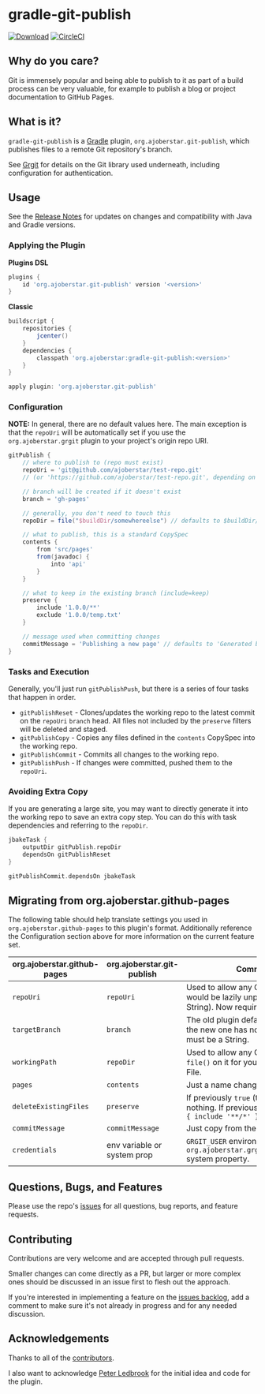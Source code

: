 # gradle-git-publish

[![Download](https://api.bintray.com/packages/ajoberstar/maven/gradle-git-publish/images/download.svg)](https://bintray.com/ajoberstar/maven/gradle-git-publish/_latestVersion)
[![CircleCI](https://circleci.com/gh/ajoberstar/gradle-git-publish.svg?style=svg)](https://circleci.com/gh/ajoberstar/gradle-git-publish)

## Why do you care?

Git is immensely popular and being able to publish to it as part of a build process can be very valuable, for example to publish a blog or project documentation to GitHub Pages.

## What is it?

`gradle-git-publish` is a [Gradle](http://gradle.org) plugin, `org.ajoberstar.git-publish`, which publishes files to a
remote Git repository's branch.

See [Grgit](https://github.com/ajoberstar/grgit) for details on the Git library used underneath, including
configuration for authentication.

## Usage

See the [Release Notes](https://github.com/ajoberstar/gradle-git-publish/releases) for updates on
changes and compatibility with Java and Gradle versions.

### Applying the Plugin

**Plugins DSL**

```groovy
plugins {
    id 'org.ajoberstar.git-publish' version '<version>'
}
```

**Classic**

```groovy
buildscript {
    repositories {
        jcenter()
    }
    dependencies {
        classpath 'org.ajoberstar:gradle-git-publish:<version>'
    }
}

apply plugin: 'org.ajoberstar.git-publish'
```

### Configuration

**NOTE:** In general, there are no default values here. The main exception is that the `repoUri` will be automatically set if you use the `org.ajoberstar.grgit` plugin to your project's origin repo URI.

```groovy
gitPublish {
    // where to publish to (repo must exist)
    repoUri = 'git@github.com/ajoberstar/test-repo.git'
    // (or 'https://github.com/ajoberstar/test-repo.git', depending on authentication)

    // branch will be created if it doesn't exist
    branch = 'gh-pages'

    // generally, you don't need to touch this
    repoDir = file("$buildDir/somewhereelse") // defaults to $buildDir/gitPublish

    // what to publish, this is a standard CopySpec
    contents {
        from 'src/pages'
        from(javadoc) {
            into 'api'
        }
    }

    // what to keep in the existing branch (include=keep)
    preserve {
        include '1.0.0/**'
        exclude '1.0.0/temp.txt'
    }

    // message used when committing changes
    commitMessage = 'Publishing a new page' // defaults to 'Generated by gradle-git-publish'
}
```

### Tasks and Execution

Generally, you'll just run `gitPublishPush`, but there is a series of four tasks that happen in order.

* `gitPublishReset` - Clones/updates the working repo to the latest commit on the `repoUri` `branch` head. All files not included by the `preserve` filters will be deleted and staged.
* `gitPublishCopy` - Copies any files defined in the `contents` CopySpec into the working repo.
* `gitPublishCommit` - Commits all changes to the working repo.
* `gitPublishPush` - If changes were committed, pushed them to the `repoUri`.

### Avoiding Extra Copy

If you are generating a large site, you may want to directly generate it into the working repo to save an extra copy step. You can do this with task dependencies and referring to the `repoDir`.

```groovy
jbakeTask {
    outputDir gitPublish.repoDir
    dependsOn gitPublishReset
}

gitPublishCommit.dependsOn jbakeTask
```

## Migrating from org.ajoberstar.github-pages

The following table should help translate settings you used in `org.ajoberstar.github-pages` to this plugin's format. Additionally reference the Configuration section above for more information on the current feature set.

| org.ajoberstar.github-pages | org.ajoberstar.git-publish  | Comment |
|-----------------------------|-----------------------------|---------|
| `repoUri`                   | `repoUri`                   | Used to allow any Object (which would be lazily unpacked to a String). Now requires a String. |
| `targetBranch`              | `branch`                    | The old plugin defaulted to `gh-pages`, the new one has no default. This must be a String. |
| `workingPath`               | `repoDir`                   | Used to allow any Object and called `file()` on it for you. Now expects a File. |
| `pages`                     | `contents`                  | Just a name change. |
| `deleteExistingFiles`       | `preserve`                  | If previously `true` (the default), do nothing. If previously `false`, `preserve { include '**/*' }`
| `commitMessage`             | `commitMessage`             | Just copy from the old value. |
| `credentials`               | env variable or system prop | `GRGIT_USER` environment variable or `org.ajoberstar.grgit.auth.username` system property. |

## Questions, Bugs, and Features

Please use the repo's [issues](https://github.com/ajoberstar/gradle-git-publish/issues)
for all questions, bug reports, and feature requests.

## Contributing

Contributions are very welcome and are accepted through pull requests.

Smaller changes can come directly as a PR, but larger or more complex
ones should be discussed in an issue first to flesh out the approach.

If you're interested in implementing a feature on the
[issues backlog](https://github.com/ajoberstar/gradle-git-publish/issues), add a comment
to make sure it's not already in progress and for any needed discussion.

## Acknowledgements

Thanks to all of the [contributors](https://github.com/ajoberstar/gradle-git-publish/graphs/contributors).

I also want to acknowledge [Peter Ledbrook](https://github.com/pledbrook) for the initial
idea and code for the plugin.

